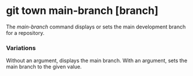 # git town main-branch [branch]

The _main-branch_ command displays or sets the main development branch for a
repository.

### Variations

Without an argument, displays the main branch. With an argument, sets the main
branch to the given value.
